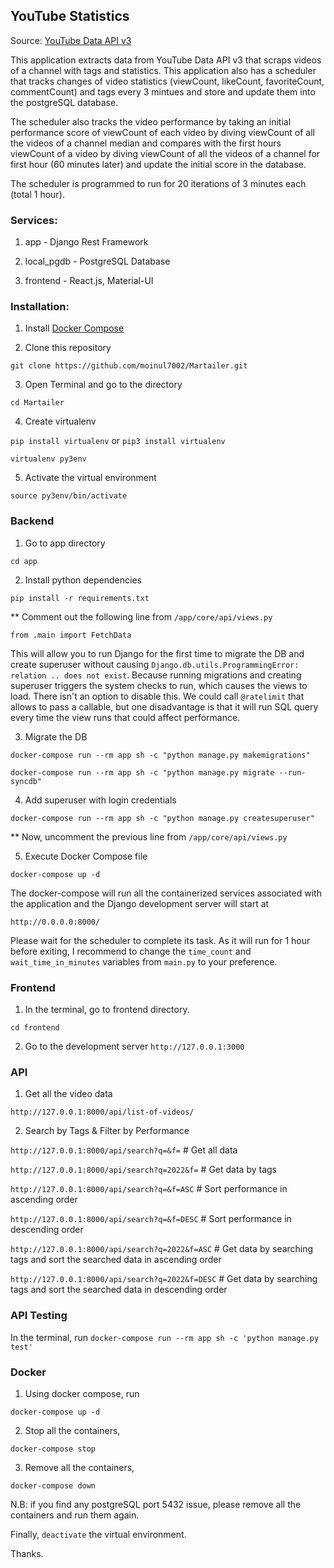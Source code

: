 ## YouTube Statistics

Source: [YouTube Data API v3](https://developers.google.com/youtube/v3/)

This application extracts data from YouTube Data API v3 that scraps videos of a channel with tags and statistics. This application also has a scheduler that tracks changes of video statistics (viewCount, likeCount, favoriteCount, commentCount) and tags every 3 mintues and store and update them into the postgreSQL database.

The scheduler also tracks the video performance by taking an initial performance score of viewCount of each video by diving viewCount of all the videos of a channel median and compares with the first hours viewCount of a video by diving viewCount of all the videos of a channel for first hour (60 minutes later) and update the initial score in the database.

The scheduler is programmed to run for 20 iterations of 3 minutes each (total 1 hour).


### Services:

1. app - Django Rest Framework
   
2. local_pgdb - PostgreSQL Database
   
3. frontend - React.js, Material-UI


### Installation:

1. Install [Docker Compose](https://docs.docker.com/compose/install/)

2. Clone this repository

`git clone https://github.com/moinul7002/Martailer.git`

3. Open Terminal and go to the directory

`cd Martailer`

4. Create virtualenv

`pip install virtualenv` or `pip3 install virtualenv`

`virtualenv py3env`

5. Activate the virtual environment

`source py3env/bin/activate`

### Backend

1. Go to app directory

`cd app`

2. Install python dependencies

`pip install -r requirements.txt`

** Comment out the following line from `/app/core/api/views.py`

`from .main import FetchData`

This will allow you to run Django for the first time to migrate the DB and create superuser without causing `Django.db.utils.ProgrammingError: relation .. does not exist`. Because running migrations and creating superuser triggers the system checks to run, which causes the views to load. There isn't an option to disable this. We could call `@ratelimit` that allows to pass a callable, but one disadvantage is that it will run SQL query every time the view runs that could affect performance.

3. Migrate the DB

`docker-compose run --rm app sh -c "python manage.py makemigrations"`

`docker-compose run --rm app sh -c "python manage.py migrate --run-syncdb"`

4. Add superuser with login credentials

`docker-compose run --rm app sh -c "python manage.py createsuperuser"`

** Now, uncomment the previous line from `/app/core/api/views.py`

5. Execute Docker Compose file

`docker-compose up -d`

The docker-compose will run all the containerized services associated with the application and the Django development server will start at

`http://0.0.0.0:8000/`

Please wait for the scheduler to complete its task. As it will run for 1 hour before exiting, I recommend to change the `time_count` and `wait_time_in_minutes` variables from `main.py` to your preference.


### Frontend

1. In the terminal, go to frontend directory.

`cd frontend`

2. Go to the development server `http://127.0.0.1:3000`


### API

1. Get all the video data

`http://127.0.0.1:8000/api/list-of-videos/`

2. Search by Tags & Filter by Performance

`http://127.0.0.1:8000/api/search?q=&f=` # Get all data

`http://127.0.0.1:8000/api/search?q=2022&f=` # Get data by tags

`http://127.0.0.1:8000/api/search?q=&f=ASC` # Sort performance in ascending order

`http://127.0.0.1:8000/api/search?q=&f=DESC` # Sort performance in descending order

`http://127.0.0.1:8000/api/search?q=2022&f=ASC` # Get data by searching tags and sort the searched data in ascending order

`http://127.0.0.1:8000/api/search?q=2022&f=DESC` # Get data by searching tags and sort the searched data in descending order


### API Testing

In the terminal, run `docker-compose run --rm app sh -c 'python manage.py test'`


### Docker

1. Using docker compose, run

`docker-compose up -d`

2. Stop all the containers,

`docker-compose stop`

3. Remove all the containers,

`docker-compose down`


N.B: if you find any postgreSQL port 5432 issue, please remove all the containers and run them again.

Finally, `deactivate` the virtual environment.

Thanks.
